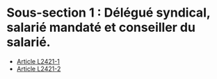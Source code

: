 # Sous-section 1 : Délégué syndical, salarié mandaté et conseiller du salarié.

* [Article L2421-1](./LEGIARTI000006902343.md)
* [Article L2421-2](./LEGIARTI000031198104.md)
